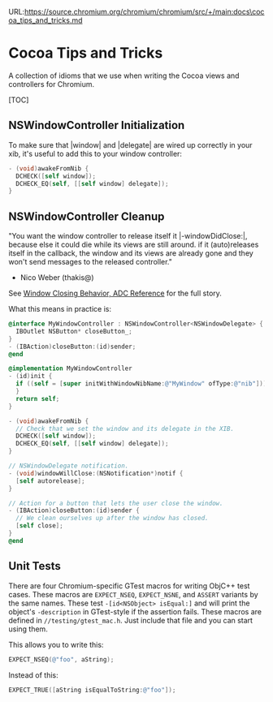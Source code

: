 URL:https://source.chromium.org/chromium/chromium/src/+/main:docs\cocoa_tips_and_tricks.md
# Cocoa Tips and Tricks

A collection of idioms that we use when writing the Cocoa views and controllers
for Chromium.

[TOC]

## NSWindowController Initialization

To make sure that |window| and |delegate| are wired up correctly in your xib,
it's useful to add this to your window controller:

```objective-c
- (void)awakeFromNib {
  DCHECK([self window]);
  DCHECK_EQ(self, [[self window] delegate]);
}
```

## NSWindowController Cleanup

"You want the window controller to release itself it |-windowDidClose:|, because
else it could die while its views are still around. if it (auto)releases itself
in the callback, the window and its views are already gone and they won't send
messages to the released controller."
- Nico Weber (thakis@)

See
[Window Closing Behavior, ADC Reference](http://developer.apple.com/mac/library/documentation/Cocoa/Conceptual/Documents/Concepts/WindowClosingBehav.html#//apple_ref/doc/uid/20000027)
for the full story.

What this means in practice is:

```objective-c
@interface MyWindowController : NSWindowController<NSWindowDelegate> {
  IBOutlet NSButton* closeButton_;
}
- (IBAction)closeButton:(id)sender;
@end

@implementation MyWindowController
- (id)init {
  if ((self = [super initWithWindowNibName:@"MyWindow" ofType:@"nib"])) {
  }
  return self;
}

- (void)awakeFromNib {
  // Check that we set the window and its delegate in the XIB.
  DCHECK([self window]);
  DCHECK_EQ(self, [[self window] delegate]);
}

// NSWindowDelegate notification.
- (void)windowWillClose:(NSNotification*)notif {
  [self autorelease];
}

// Action for a button that lets the user close the window.
- (IBAction)closeButton:(id)sender {
  // We clean ourselves up after the window has closed.
  [self close];
}
@end
```

## Unit Tests

There are four Chromium-specific GTest macros for writing ObjC++ test cases.
These macros are `EXPECT_NSEQ`, `EXPECT_NSNE`, and `ASSERT` variants by the same
names.  These test `-[id<NSObject> isEqual:]` and will print the object's
`-description` in GTest-style if the assertion fails. These macros are defined
in `//testing/gtest_mac.h`. Just include that file and you can start using them.

This allows you to write this:

```objective-c
EXPECT_NSEQ(@"foo", aString);
```

Instead of this:

```objective-c
EXPECT_TRUE([aString isEqualToString:@"foo"]);
```
